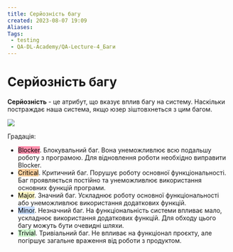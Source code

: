 ```yaml
---
title: Серйозність багу
created: 2023-08-07 19:09
Aliases:
Tags: 
 - testing
 - QA-DL-Academy/QA-Lecture-4_Баги
---
```


# Серйозність багу

**Серйозність** - це атрибут, що вказує вплив багу на систему. Наскільки постраждає наша система, якщо юзер зіштовхнеться з цим багом.

![](https://lh5.googleusercontent.com/aTms62leTw8K3Qp15lyWsBYD6pKQo3uzpe3kMXegY4eAUVCDOtK9jRvfe1nedpisBEWH8Z1VJxWT5RURh-F3gVDAcVMAl1R8TwSqkf18nw-muIwblIQZZZSPivyMYd7pxYH2EmtQH2SQ3S9t2hzieM8)


Градація:

* <mark style="background: #FF5582A6;">Blocker</mark>. Блокувальний баг. Вона унеможливлює всю подальшу роботу з програмою. Для відновлення роботи необхідно виправити Blocker.
* <mark style="background: #FFB86CA6;">Critical</mark>. Критичний баг. Порушує роботу основної функціональності. Баг проявляється постійно та унеможливлює використання основних функцій програми.
* <mark style="background: #FFF3A3A6;">Major</mark>. Значний баг. Ускладнює роботу основної функціональності або унеможливлює використання додаткових функцій.
* <mark style="background: #ADCCFFA6;">Minor</mark>. Незначний баг. На функціональність системи впливає мало, ускладнює використання додаткових функцій. Для обходу цього багу можуть бути очевидні шляхи.
* <mark style="background: #BBFABBA6;">Trivial</mark>. Тривіальний баг. Не впливає на функціонал проєкту, але погіршує загальне враження від роботи з продуктом.